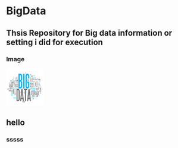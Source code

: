 # BigData
## Thsis Repository  for Big data information or setting i did for execution


### Image 
<img src="https://github.com/sujitdhamale/BigData/blob/master/images/bigData.png" width="100" height="100">




## hello


### sssss
